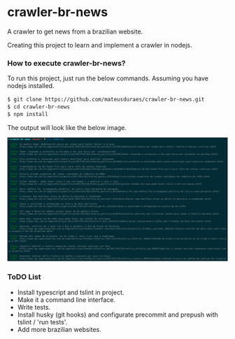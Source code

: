 # crawler-br-news

A crawler to get news from a brazilian website.

Creating this project to learn and implement a crawler in nodejs.

### How to execute crawler-br-news?

To run this project, just run the below commands. Assuming you have nodejs installed.

```sh
$ git clone https://github.com/mateusduraes/crawler-br-news.git
$ cd crawler-br-news
$ npm install
```

The output will look like the below image.

![Output image](/output.png)



### ToDO List

* Install typescript and tslint in project.
* Make it a command line interface.
* Write tests.
* Install husky (git hooks) and configurate precommit and prepush with tslint / 'run tests'.
* Add more brazilian websites.
